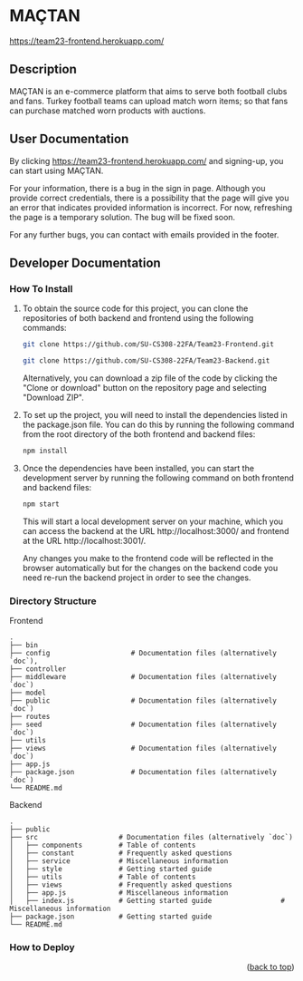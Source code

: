 # MAÇTAN
https://team23-frontend.herokuapp.com/

## Description

MAÇTAN is an e-commerce platform that aims to serve both football clubs and fans. Turkey football teams can upload match worn items; so that fans can purchase matched worn products with auctions.

## User Documentation

By clicking https://team23-frontend.herokuapp.com/ and signing-up, you can start using MAÇTAN.

For your information, there is a bug in the sign in page. Although you provide correct credentials, there is a possibility that the page will give you an error that indicates provided information is incorrect. For now, refreshing the page is a temporary solution. The bug will be fixed soon. 

For any further bugs, you can contact with emails provided in the footer.

## Developer Documentation

### How To Install

1. To obtain the source code for this project, you can clone the repositories of both backend and frontend using the following commands:
   ```sh
   git clone https://github.com/SU-CS308-22FA/Team23-Frontend.git
   ``` 
   ```sh
   git clone https://github.com/SU-CS308-22FA/Team23-Backend.git
   ``` 
   Alternatively, you can download a zip file of the code by clicking the "Clone or download" button on the repository page and selecting "Download ZIP".

2. To set up the project, you will need to install the dependencies listed in the package.json file. You can do this by running the following command from the root directory of the both frontend and backend files:
   ```sh
   npm install
   ```
3. Once the dependencies have been installed, you can start the development server by running the following command on both frontend and backend files:
   ```js
   npm start
   ```
   This will start a local development server on your machine, which you can access the backend at the URL http://localhost:3000/ and frontend at the URL http://localhost:3001/. 
   
   Any changes you make to the frontend code will be reflected in the browser automatically but for the changes on the backend code you need re-run the backend project in order to see the changes.

### Directory Structure

Frontend 

    .
    ├── bin
    ├── config                    # Documentation files (alternatively `doc`),
    ├── controller
    ├── middleware                # Documentation files (alternatively `doc`)
    ├── model
    ├── public                    # Documentation files (alternatively `doc`)    
    ├── routes
    ├── seed                      # Documentation files (alternatively `doc`)    
    ├── utils
    ├── views                     # Documentation files (alternatively `doc`)
    ├── app.js
    ├── package.json              # Documentation files (alternatively `doc`)
    └── README.md  
    
   
 Backend

    .
    ├── public
    ├── src                    # Documentation files (alternatively `doc`)
    │   ├── components         # Table of contents
    │   ├── constant           # Frequently asked questions
    │   ├── service            # Miscellaneous information
    │   ├── style              # Getting started guide
    │   ├── utils              # Table of contents
    │   ├── views              # Frequently asked questions
    │   ├── app.js             # Miscellaneous information
    │   ├── index.js           # Getting started guide                 # Miscellaneous information
    ├── package.json           # Getting started guide
    └── README.md  


### How to Deploy

<p align="right">(<a href="#readme-top">back to top</a>)</p>


